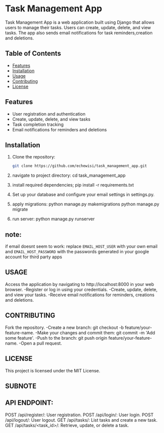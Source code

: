 # Task Management App



Task Management App is a web application built using Django that allows users to manage their tasks. Users can create, update, delete, and view tasks. The app also sends email notifications for task reminders,creation and deletions.

## Table of Contents

- [Features](#features)
- [Installation](#installation)
- [Usage](#usage)
- [Contributing](#contributing)
- [License](#license)

## Features

- User registration and authentication
- Create, update, delete, and view tasks
- Task completion tracking
- Email notifications for reminders and deletions

## Installation

1. Clone the repository:

   ```bash
   git clone https://github.com/echewisi/task_management_app.git
   
2. navigate to project directory:
  cd task_management_app

3. install required dependencies;
     pip install -r requirements.txt
   
4.  Set up your database and configure your email settings in settings.py.

5.  apply migrations:
    python manage.py makemigrations
     python manage.py migrate
    
6. run server:
    python manage.py runserver

## note: 
if email doesnt seem to work:
replace `EMAIL_HOST_USER` with your own email and `EMAIL_HOST_PASSWORD` with the passwords generated in your google account for third party apps

## USAGE
Access the application by navigating to http://localhost:8000 in your web browser.
-Register or log in using your credentials.
-Create, update, delete, and view your tasks.
-Receive email notifications for reminders, creations and deletions.

## CONTRIBUTING
Fork the repository.
-Create a new branch: git checkout -b feature/your-feature-name.
-Make your changes and commit them: git commit -m 'Add some feature'.
-Push to the branch: git push origin feature/your-feature-name.
-Open a pull request.

## LICENSE
This project is licensed under the MIT License.

## SUBNOTE
## API ENDPOINT:
POST /api/register/: User registration.
POST /api/login/: User login.
POST /api/logout/: User logout.
GET /api/tasks/: List tasks and create a new task.
GET /api/tasks/<task_id>/: Retrieve, update, or delete a task.
   
    
